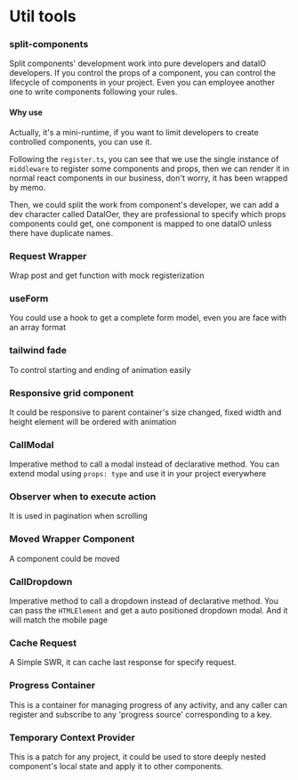 # Util tools

### split-components

Split components' development work into pure developers and dataIO developers. If you control the props of a component, you can control the lifecycle of components in your project. Even you can employee another one to write components following your rules.

#### Why use

Actually, it's a mini-runtime, if you want to limit developers to create controlled components, you can use it.

Following the `register.ts`, you can see that we use the single instance of `middleware` to register some components and props, then we can render it in normal react components in our business, don't worry, it has been wrapped by memo.

Then, we could split the work from component's developer, we can add a dev character called DataIOer, they are professional to specify which props components could get, one component is mapped to one dataIO unless there have duplicate names.

### Request Wrapper

Wrap post and get function with mock registerization

### useForm

You could use a hook to get a complete form model, even you are face with an array format

### tailwind fade

To control starting and ending of animation easily

### Responsive grid component

It could be responsive to parent container's size changed, fixed width and height element will be ordered with animation

### CallModal

Imperative method to call a modal instead of declarative method.
You can extend modal using `props: type` and use it in your project everywhere

### Observer when to execute action

It is used in pagination when scrolling

### Moved Wrapper Component

A component could be moved

### CallDropdown

Imperative method to call a dropdown instead of declarative method.
You can pass the `HTMLElement` and get a auto positioned dropdown modal. And it will match the mobile page

### Cache Request

A Simple SWR, it can cache last response for specify request.

### Progress Container

This is a container for managing progress of any activity, and any caller can register and subscribe to any 'progress source' corresponding to a key.

### Temporary Context Provider

This is a patch for any project, it could be used to store deeply nested component's local state and apply it to other components.
